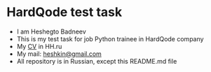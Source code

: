 <h1>HardQode test task</h1>

- I am Heshegto Badneev
- This is my test task for job Python trainee in HardQode company
- My <a href="https://hh.ru/resume/e85341bfff0c21a0a80039ed1f5938796c4f49">CV</a> in HH.ru 
- My mail: <a href="mailto:heshkin@gmail.com">heshkin@gmail.com</a>
- All repository is in Russian, except this README.md file